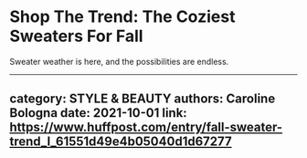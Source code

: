# Shop The Trend: The Coziest Sweaters For Fall

Sweater weather is here, and the possibilities are endless.

---
category: STYLE & BEAUTY
authors: Caroline Bologna
date: 2021-10-01
link: https://www.huffpost.com/entry/fall-sweater-trend_l_61551d49e4b05040d1d67277
---
